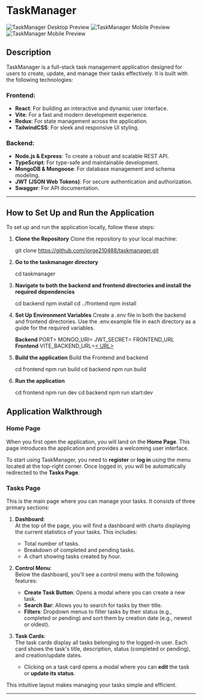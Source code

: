 # TaskManager

![TaskManager Desktop Preview](frontend/src/assets/desktopview.png)
![TaskManager Mobile Preview](frontend/src/assets/mobileview.png)
![TaskManager Mobile Preview](frontend/src/assets/mobileview.png)

## Description

TaskManager is a full-stack task management application designed for users to create, update, and manage their tasks effectively. It is built with the following technologies:

### Frontend:

- **React**: For building an interactive and dynamic user interface.
- **Vite**: For a fast and modern development experience.
- **Redux**: For state management across the application.
- **TailwindCSS**: For sleek and responsive UI styling.

### Backend:

- **Node.js & Express**: To create a robust and scalable REST API.
- **TypeScript**: For type-safe and maintainable development.
- **MongoDB & Mongoose**: For database management and schema modeling.
- **JWT (JSON Web Tokens)**: For secure authentication and authorization.
- **Swagger**: For API documentation.

---

## How to Set Up and Run the Application

To set up and run the application locally, follow these steps:

1. **Clone the Repository** Clone the repository to your local machine:

   git clone https://github.com/jorge210488/taskmanager.git

2. **Go to the taskmanager directory**

   cd taskmanager

3. **Navigate to both the backend and frontend directories and install the required dependencies**

   cd backend
   npm install
   cd ../frontend
   npm install

4. **Set Up Environment Variables** Create a .env file in both the backend and frontend directories. Use the .env.example file in each directory as a guide for the required variables.

   **Backend**
   PORT=
   MONGO_URI=<Your MongoDB URI>
   JWT_SECRET=<Your JWT Secret>
   FRONTEND_URL
   **Frontend**
   VITE_BACKEND_URL=[< URL>](https://taskmanager-kdhq.onrender.com/)

5. **Build the application** Build the Frontend and backend

   cd frontend
   npm run build
   cd backend
   npm run build

6. **Run the application**

   cd frontend
   npm run dev
   cd backend
   npm run start:dev

## Application Walkthrough

### Home Page

When you first open the application, you will land on the **Home Page**. This page introduces the application and provides a welcoming user interface.

To start using TaskManager, you need to **register** or **log in** using the menu located at the top-right corner. Once logged in, you will be automatically redirected to the **Tasks Page**.

### Tasks Page

This is the main page where you can manage your tasks. It consists of three primary sections:

1. **Dashboard**:  
   At the top of the page, you will find a dashboard with charts displaying the current statistics of your tasks. This includes:

   - Total number of tasks.
   - Breakdown of completed and pending tasks.
   - A chart showing tasks created by hour.

2. **Control Menu**:  
   Below the dashboard, you'll see a control menu with the following features:

   - **Create Task Button**: Opens a modal where you can create a new task.
   - **Search Bar**: Allows you to search for tasks by their title.
   - **Filters**: Dropdown menus to filter tasks by their status (e.g., completed or pending) and sort them by creation date (e.g., newest or oldest).

3. **Task Cards**:  
   The task cards display all tasks belonging to the logged-in user. Each card shows the task's title, description, status (completed or pending), and creation/update dates.
   - Clicking on a task card opens a modal where you can **edit** the task or **update its status**.

This intuitive layout makes managing your tasks simple and efficient.

---
